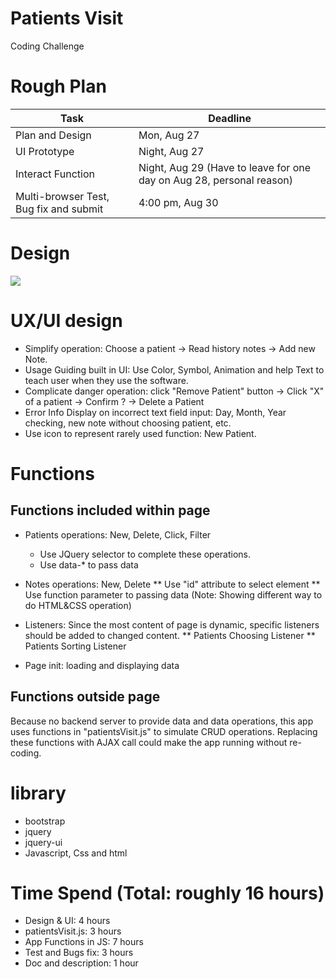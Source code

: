 # Patients Visit
Coding Challenge

# Rough Plan

Task            |   Deadline
------          | ------
Plan and Design | Mon, Aug 27
UI Prototype    | Night, Aug 27
Interact Function | Night, Aug 29 (Have to leave for one day on Aug 28, personal reason)
Multi-browser Test,  Bug fix and submit  | 4:00 pm, Aug 30


# Design
<img src="http://jevy.wang/img/tmp/codingChallenge.png">

# UX/UI design

* Simplify operation: Choose a patient -> Read history notes -> Add new Note.
* Usage Guiding built in UI: Use Color, Symbol, Animation and help Text to teach user when they use the software.
* Complicate danger operation: click "Remove Patient" button -> Click "X" of a patient -> Confirm ? -> Delete a Patient
* Error Info Display on incorrect text field input: Day, Month, Year checking, new note without choosing patient, etc.
* Use icon to represent rarely used function: New Patient.

# Functions
## Functions included within page
* Patients operations: New, Delete, Click, Filter
  + Use JQuery selector to complete these operations.
  + Use data-* to pass data

* Notes operations: New, Delete
  ** Use "id" attribute to select element
  ** Use function parameter to passing data
(Note: Showing different way to do HTML&CSS operation)

* Listeners: Since the most content of page is dynamic, specific listeners should be added to changed content.
  ** Patients Choosing Listener
  ** Patients Sorting Listener

* Page init: loading and displaying data

## Functions outside page
Because no backend server to provide data and data operations, this app uses functions in "patientsVisit.js" to simulate CRUD operations. Replacing these functions with AJAX call could make the app running without re-coding.

# library
* bootstrap
* jquery
* jquery-ui
* Javascript, Css and html

# Time Spend (Total: roughly 16 hours)
* Design & UI: 4 hours
* patientsVisit.js: 3 hours
* App Functions in JS: 7 hours
* Test and Bugs fix: 3 hours
* Doc and description: 1 hour
